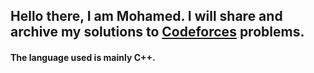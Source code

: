 ## Hello there, I am Mohamed. I will share and archive my solutions to [Codeforces] problems.
#### The language used is mainly C++.




[Codeforces]: http://codeforces.com/
